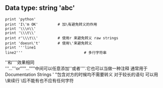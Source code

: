 Data type: string 'abc'
-----------------------

    print 'python'
    print 'I\'m OK'			# 加\有避免转义的作用
    print '\\\n\\'
    print '\\\t\\'
    print r'\\\t\\'      	# 使用r 来避免转义 raw strings
    print 'doesn\'t'  		# 使用\'来避免转义
    print '''line1
    line2'''							# 多行字符串
    
''和''''效果相同  
'''...'''or"""..."""中间可以任意添加''或者''''.它也可以当做一种注释 通常用于Documentation Strings
' "包含对方的时候均不需要转义
对于较长的语句 可以用\来续行 \后不能有也不应有任何字符

